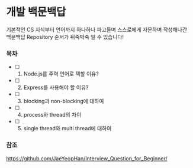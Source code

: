 # 개발 백문백답
기본적인 CS 지식부터 언어까지 하나하나 파고들며 스스로에게 자문하며 작성해나간 백문백답 Repository
순서가 뒤죽박죽 일 수 있습니다!

### 목차

- [ ] 1. Node.js를 주력 언어로 택할 이유?
- [ ] 2. Express를 사용해야 할 이유?
- [ ] 3. blocking과 non-blocking에 대하여
- [ ] 4. process와 thread의 차이
- [ ] 5. single thread와 multi thread에 대하여

### 참조
https://github.com/JaeYeopHan/Interview_Question_for_Beginner/
